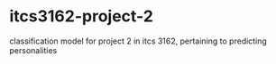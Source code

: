 # itcs3162-project-2
classification model for project 2 in itcs 3162, pertaining to predicting personalities
